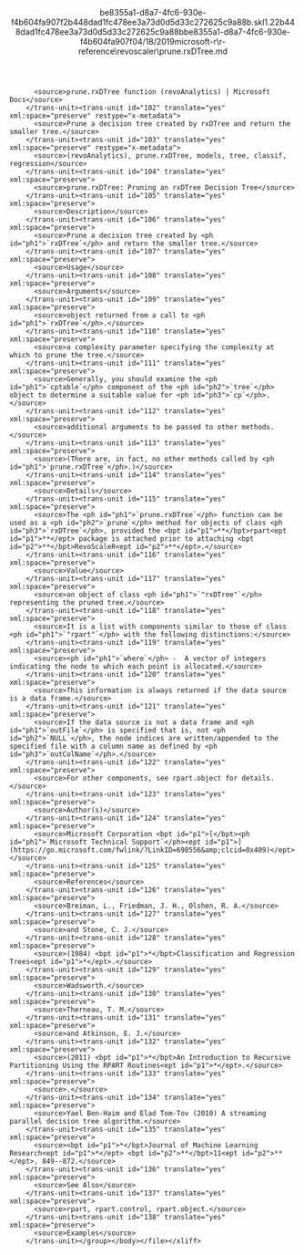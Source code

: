 <?xml version="1.0"?><xliff version="1.2" xmlns="urn:oasis:names:tc:xliff:document:1.2" xmlns:xsi="http://www.w3.org/2001/XMLSchema-instance" xsi:schemaLocation="urn:oasis:names:tc:xliff:document:1.2 xliff-core-1.2-transitional.xsd"><file datatype="xml" original="prune.rxDTree.md" source-language="en-US" target-language="en-US"><header><tool tool-id="mdxliff" tool-name="mdxliff" tool-version="1.0-d1654b2" tool-company="Microsoft" /><xliffext:skl_file_name xmlns:xliffext="urn:microsoft:content:schema:xliffextensions">be8355a1-d8a7-4fc6-930e-f4b604fa907f2b448dad1fc478ee3a73d0d5d33c272625c9a88b.skl</xliffext:skl_file_name><xliffext:version xmlns:xliffext="urn:microsoft:content:schema:xliffextensions">1.2</xliffext:version><xliffext:ms.openlocfilehash xmlns:xliffext="urn:microsoft:content:schema:xliffextensions">2b448dad1fc478ee3a73d0d5d33c272625c9a88b</xliffext:ms.openlocfilehash><xliffext:ms.sourcegitcommit xmlns:xliffext="urn:microsoft:content:schema:xliffextensions">be8355a1-d8a7-4fc6-930e-f4b604fa907f</xliffext:ms.sourcegitcommit><xliffext:ms.lasthandoff xmlns:xliffext="urn:microsoft:content:schema:xliffextensions">04/18/2019</xliffext:ms.lasthandoff><xliffext:ms.openlocfilepath xmlns:xliffext="urn:microsoft:content:schema:xliffextensions">microsoft-r\r-reference\revoscaler\prune.rxDTree.md</xliffext:ms.openlocfilepath></header><body><group id="content" extype="content"><trans-unit id="101" translate="yes" xml:space="preserve" restype="x-metadata">
          <source>prune.rxDTree function (revoAnalytics) | Microsoft Docs</source>
        </trans-unit><trans-unit id="102" translate="yes" xml:space="preserve" restype="x-metadata">
          <source>Prune a decision tree created by rxDTree and return the smaller tree.</source>
        </trans-unit><trans-unit id="103" translate="yes" xml:space="preserve" restype="x-metadata">
          <source>(revoAnalytics), prune.rxDTree, models, tree, classif, regression</source>
        </trans-unit><trans-unit id="104" translate="yes" xml:space="preserve">
          <source>prune.rxDTree: Pruning an rxDTree Decision Tree</source>
        </trans-unit><trans-unit id="105" translate="yes" xml:space="preserve">
          <source>Description</source>
        </trans-unit><trans-unit id="106" translate="yes" xml:space="preserve">
          <source>Prune a decision tree created by <ph id="ph1">`rxDTree`</ph> and return the smaller tree.</source>
        </trans-unit><trans-unit id="107" translate="yes" xml:space="preserve">
          <source>Usage</source>
        </trans-unit><trans-unit id="108" translate="yes" xml:space="preserve">
          <source>Arguments</source>
        </trans-unit><trans-unit id="109" translate="yes" xml:space="preserve">
          <source>object returned from a call to <ph id="ph1">`rxDTree`</ph>.</source>
        </trans-unit><trans-unit id="110" translate="yes" xml:space="preserve">
          <source>a complexity parameter specifying the complexity at which to prune the tree.</source>
        </trans-unit><trans-unit id="111" translate="yes" xml:space="preserve">
          <source>Generally, you should examine the <ph id="ph1">`cptable`</ph> component of the <ph id="ph2">`tree`</ph> object to determine a suitable value for <ph id="ph3">`cp`</ph>.</source>
        </trans-unit><trans-unit id="112" translate="yes" xml:space="preserve">
          <source>additional arguments to be passed to other methods.</source>
        </trans-unit><trans-unit id="113" translate="yes" xml:space="preserve">
          <source>(There are, in fact, no other methods called by <ph id="ph1">`prune.rxDTree`</ph>.)</source>
        </trans-unit><trans-unit id="114" translate="yes" xml:space="preserve">
          <source>Details</source>
        </trans-unit><trans-unit id="115" translate="yes" xml:space="preserve">
          <source>The <ph id="ph1">`prune.rxDTree`</ph> function can be used as a <ph id="ph2">`prune`</ph> method for objects of class <ph id="ph3">`rxDTree`</ph>, provided the <bpt id="p1">**</bpt>rpart<ept id="p1">**</ept> package is attached prior to attaching <bpt id="p2">**</bpt>RevoScaleR<ept id="p2">**</ept>.</source>
        </trans-unit><trans-unit id="116" translate="yes" xml:space="preserve">
          <source>Value</source>
        </trans-unit><trans-unit id="117" translate="yes" xml:space="preserve">
          <source>an object of class <ph id="ph1">`"rxDTree"`</ph> representing the pruned tree.</source>
        </trans-unit><trans-unit id="118" translate="yes" xml:space="preserve">
          <source>It is a list with components similar to those of class <ph id="ph1">`"rpart"`</ph> with the following distinctions:</source>
        </trans-unit><trans-unit id="119" translate="yes" xml:space="preserve">
          <source><ph id="ph1">`where`</ph> -  A vector of integers indicating the node to which each point is allocated.</source>
        </trans-unit><trans-unit id="120" translate="yes" xml:space="preserve">
          <source>This information is always returned if the data source is a data frame.</source>
        </trans-unit><trans-unit id="121" translate="yes" xml:space="preserve">
          <source>If the data source is not a data frame and <ph id="ph1">`outFile`</ph> is specified that is, not <ph id="ph2">`NULL`</ph>, the node indices are written/appended to the specified file with a column name as defined by <ph id="ph3">`outColName`</ph>.</source>
        </trans-unit><trans-unit id="122" translate="yes" xml:space="preserve">
          <source>For other components, see rpart.object for details.</source>
        </trans-unit><trans-unit id="123" translate="yes" xml:space="preserve">
          <source>Author(s)</source>
        </trans-unit><trans-unit id="124" translate="yes" xml:space="preserve">
          <source>Microsoft Corporation <bpt id="p1">[</bpt><ph id="ph1">`Microsoft Technical Support`</ph><ept id="p1">](https://go.microsoft.com/fwlink/?LinkID=698556&amp;clcid=0x409)</ept></source>
        </trans-unit><trans-unit id="125" translate="yes" xml:space="preserve">
          <source>References</source>
        </trans-unit><trans-unit id="126" translate="yes" xml:space="preserve">
          <source>Breiman, L., Friedman, J. H., Olshen, R. A.</source>
        </trans-unit><trans-unit id="127" translate="yes" xml:space="preserve">
          <source>and Stone, C. J.</source>
        </trans-unit><trans-unit id="128" translate="yes" xml:space="preserve">
          <source>(1984) <bpt id="p1">*</bpt>Classification and Regression Trees<ept id="p1">*</ept>.</source>
        </trans-unit><trans-unit id="129" translate="yes" xml:space="preserve">
          <source>Wadsworth.</source>
        </trans-unit><trans-unit id="130" translate="yes" xml:space="preserve">
          <source>Therneau, T. M.</source>
        </trans-unit><trans-unit id="131" translate="yes" xml:space="preserve">
          <source>and Atkinson, E. J.</source>
        </trans-unit><trans-unit id="132" translate="yes" xml:space="preserve">
          <source>(2011) <bpt id="p1">*</bpt>An Introduction to Recursive Partitioning Using the RPART Routines<ept id="p1">*</ept>.</source>
        </trans-unit><trans-unit id="133" translate="yes" xml:space="preserve">
          <source>.</source>
        </trans-unit><trans-unit id="134" translate="yes" xml:space="preserve">
          <source>Yael Ben-Haim and Elad Tom-Tov (2010) A streaming parallel decision tree algorithm.</source>
        </trans-unit><trans-unit id="135" translate="yes" xml:space="preserve">
          <source><bpt id="p1">*</bpt>Journal of Machine Learning Research<ept id="p1">*</ept> <bpt id="p2">**</bpt>11<ept id="p2">**</ept>, 849--872.</source>
        </trans-unit><trans-unit id="136" translate="yes" xml:space="preserve">
          <source>See Also</source>
        </trans-unit><trans-unit id="137" translate="yes" xml:space="preserve">
          <source>rpart, rpart.control, rpart.object.</source>
        </trans-unit><trans-unit id="138" translate="yes" xml:space="preserve">
          <source>Examples</source>
        </trans-unit></group></body></file></xliff>